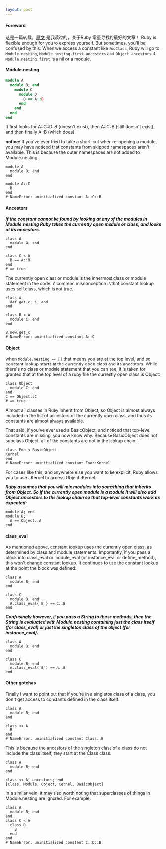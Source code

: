 ```yaml
---
layout: post
---
```

#### Foreword
  这是一篇转载，[原文](https://cirw.in/blog/constant-lookup) 是我读过的，关于Ruby 常量寻找的最好的文章！
  Ruby is flexible enough for you to express yourself. But sometimes, you'll be confused by this.
  When we access a constant like `FooClass`, Ruby will go to `Module.nesting`, `Module.nesting.first.ancestors`
and `Object.ancestors` if `Module.nesting.first` is a nil or a module.

#### Module.nesting

```ruby
module A
  module B; end
    module C
      module D
        B == A::B
      end
    end
  end
end
```
It first looks for A::C::D::B (doesn't exist), then A::C::B (still doesn't exist), and then finally A::B (which does).

**notice:**
If you've ever tried to take a short-cut when re-opening a module, you may have noticed that constants from skipped
namespaces aren't available. This is because the outer namespaces are not added to Module.nesting.

    module A
      module B; end
    end

    module A::C
      B
    end
    # NameError: uninitialized constant A::C::B
#### Ancestors
**_If the constant cannot be found by looking at any of the modules in Module.nesting
Ruby takes the currently open module or class, and looks at its ancestors._**

    class A
      module B; end
    end

    class C < A
      B == A::B
    end
    # => true

The currently open class or module is the innermost class or module statement in the code.
A common misconception is that constant lookup uses self.class, which is not true.

    class A
      def get_c; C; end
    end

    class B < A
      module C; end
    end

    B.new.get_c
    # NameError: uninitialized constant A::C

#### Object
when `Module.nesting == []` that means you are at the top level, and so constant lookup starts at the currently open
class and its ancestors. While there's no class or module statement that you can see, it is
taken for granted that at the top level of a ruby file the currently open class is Object:

    class Object
      module C; end
    end
    C == Object::C
    # => true

Almost all classes in Ruby inherit from Object, so Object is almost always included in
the list of ancestors of the currently open class, and thus its constants are almost always available.

That said, if you've ever used a BasicObject, and noticed that top-level constants are missing, you now know why.
Because BasicObject does not subclass Object, all of the constants are not in the lookup chain:

    class Foo < BasicObject
    Kernel
    end
    # NameError: uninitialized constant Foo::Kernel

For cases like this, and anywhere else you want to be explicit, Ruby allows you to use ::Kernel to access Object::Kernel.

**_Ruby assumes that you will mix modules into something that inherits from Object. So if the currently open module is a module
it will also add Object.ancestors to the lookup chain so that top-level constants work as expected:_**

    module A; end
    module B;
      A == Object::A
    end

#### class_eval
As mentioned above, constant lookup uses the currently open class, as determined by class and module statements.
Importantly, if you pass a block into class_eval or module_eval (or instance_eval or define_method), this won't change constant lookup.
It continues to use the constant lookup at the point the block was defined:

    class A
      module B; end
    end

    class C
      module B; end
      A.class_eval{ B } == C::B
    end

**_Confusingly however, if you pass a String to these methods, then the String is evaluated with Module.nesting
containing just the class itself (for class_eval) or just the singleton class of the object (for instance_eval)._**

    class A
      module B; end
    end

    class C
      module B; end
      A.class_eval("B") == A::B
    end

#### Other gotchas
Finally I want to point out that if you're in a singleton class of a class, you don't get access to constants defined in the class itself:

    class A
      module B; end
    end

    class << A
      B
    end
    # NameError: uninitialized constant Class::B

This is because the ancestors of the singleton class of a class do not include the class itself, they start at the Class class.

    class A
      module B; end
    end

    class << A; ancestors; end
    [Class, Module, Object, Kernel, BasicObject]

In a similar vein, it may also worth noting that superclasses of things in Module.nesting are ignored. For example:

    class A
      module B; end
    end
    class C < A
      class D
        B
      end
    end
    # NameError: uninitialized constant C::D::B




